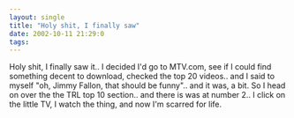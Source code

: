 ```yaml
---
layout: single
title: "Holy shit, I finally saw"
date: 2002-10-11 21:29:0
tags: 
---
```


Holy shit, I finally saw it.. I decided I'd go to MTV.com, see if I could find something decent to download, checked the top 20 videos.. and I said to myself "oh, Jimmy Fallon, that should be funny".. and it was, a bit. So I head on over the the TRL top 10 section.. and there is was at number 2.. I click on the little TV, I watch the thing, and now I'm scarred for life.

